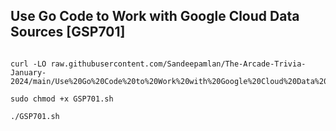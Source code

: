 
## Use Go Code to Work with Google Cloud Data Sources [GSP701]

```

curl -LO raw.githubusercontent.com/Sandeepamlan/The-Arcade-Trivia-January-2024/main/Use%20Go%20Code%20to%20Work%20with%20Google%20Cloud%20Data%20Sources/GSP701.sh

sudo chmod +x GSP701.sh

./GSP701.sh
```
